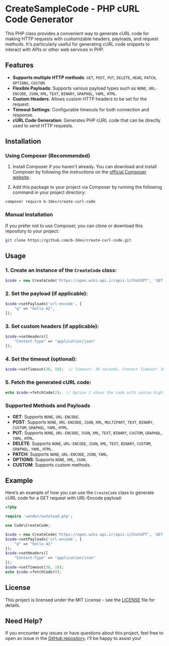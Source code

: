 # CreateSampleCode - PHP cURL Code Generator

This PHP class provides a convenient way to generate cURL code for making HTTP requests with customizable headers, payloads, and request methods. It's particularly useful for generating cURL code snippets to interact with APIs or other web services in PHP.

## Features
- **Supports multiple HTTP methods**: `GET`, `POST`, `PUT`, `DELETE`, `HEAD`, `PATCH`, `OPTIONS`, `CUSTOM`.
- **Flexible Payloads**: Supports various payload types such as `NONE`, `URL-ENCODE`, `JSON`, `XML`, `TEXT`, `BINARY`, `GRAPHQL`, `YAML`, `HTML`.
- **Custom Headers**: Allows custom HTTP headers to be set for the request.
- **Timeout Settings**: Configurable timeouts for both connection and response.
- **cURL Code Generation**: Generates PHP cURL code that can be directly used to send HTTP requests.

## Installation

### Using Composer (Recommended)

1. Install Composer if you haven't already. You can download and install Composer by following the instructions on the [official Composer website](https://getcomposer.org/download/).

2. Add this package to your project via Composer by running the following command in your project directory:
   
```bash
composer require b-3dev/create-curl-code
```

### Manual Installation

If you prefer not to use Composer, you can clone or download this repository to your project:

```bash
git clone https://github.com/b-3dev/create-curl-code.git
```

## Usage

### 1. Create an instance of the `CreateCode` class:

```php
$code = new CreateCode('https://open.wiki-api.ir/apis-1/ChatGPT', 'GET');
```

### 2. Set the payload (if applicable):

```php
$code->setPayloads('url-encode', [
    "q" => "hello AI",
]);
```

### 3. Set custom headers (if applicable):

```php
$code->setHeaders([
    "Content-Type" => "application/json"
]);
```

### 4. Set the timeout (optional):

```php
$code->setTimeout(30, 10);  // Timeout: 30 seconds, Connect Timeout: 10 seconds
```

### 5. Fetch the generated cURL code:

```php
echo $code->fetchCode(2);  // Option 2 shows the code with syntax highlighting
```

### Supported Methods and Payloads

- **GET**: Supports `NONE`, `URL-ENCODE`.
- **POST**: Supports `NONE`, `URL-ENCODE`, `JSON`, `XML`, `MULTIPART`, `TEXT`, `BINARY`, `CUSTOM`, `GRAPHQL`, `YAML`, `HTML`.
- **PUT**: Supports `NONE`, `URL-ENCODE`, `JSON`, `XML`, `TEXT`, `BINARY`, `CUSTOM`, `GRAPHQL`, `YAML`, `HTML`.
- **DELETE**: Supports `NONE`, `URL-ENCODE`, `JSON`, `XML`, `TEXT`, `BINARY`, `CUSTOM`, `GRAPHQL`, `YAML`, `HTML`.
- **PATCH**: Supports `NONE`, `URL-ENCODE`, `JSON`, `YAML`.
- **OPTIONS**: Supports `NONE`, `XML`, `JSON`.
- **CUSTOM**: Supports custom methods.

## Example

Here’s an example of how you can use the `CreateCode` class to generate cURL code for a GET request with URL-Encode payload:

```php
<?php

require 'vendor/autoload.php';

use Code\CreateCode;

$code = new CreateCode('https://open.wiki-api.ir/apis-1/ChatGPT', 'GET');
$code->setPayloads('url-encode', [
    "q" => "hello AI"
]);
$code->setHeaders([
    "Content-Type" => "application/json"
]);
$code->setTimeout(30, 10);
echo $code->fetchCode(0);
```

## License

This project is licensed under the MIT License - see the [LICENSE](LICENSE) file for details.

## Need Help?

If you encounter any issues or have questions about this project, feel free to open an issue in the [GitHub repository](https://github.com/b-3dev/create-curl-code/issues). I'll be happy to assist you!